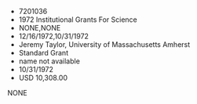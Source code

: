 * 7201036
* 1972 Institutional Grants For Science
* NONE,NONE
* 12/16/1972,10/31/1972
* Jeremy Taylor, University of Massachusetts Amherst
* Standard Grant
* name not available
* 10/31/1972
* USD 10,308.00

NONE